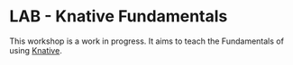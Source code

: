LAB - Knative Fundamentals
==========================

This workshop is a work in progress. It aims to teach the Fundamentals of using [Knative](https://knative.dev/).
